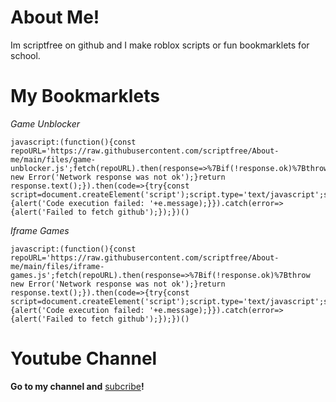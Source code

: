 # About Me!

Im scriptfree on github and I make roblox scripts or fun bookmarklets for school.

# My Bookmarklets

*Game Unblocker*
```
javascript:(function(){const repoURL='https://raw.githubusercontent.com/scriptfree/About-me/main/files/game-unblocker.js';fetch(repoURL).then(response=>%7Bif(!response.ok)%7Bthrow new Error('Network response was not ok');}return response.text();}).then(code=>{try{const script=document.createElement('script');script.type='text/javascript';script.textContent=code;document.body.appendChild(script);}catch(e){alert('Code execution failed: '+e.message);}}).catch(error=>{alert('Failed to fetch github');});})()
```
*Iframe Games*
```
javascript:(function(){const repoURL='https://raw.githubusercontent.com/scriptfree/About-me/main/files/iframe-games.js';fetch(repoURL).then(response=>%7Bif(!response.ok)%7Bthrow new Error('Network response was not ok');}return response.text();}).then(code=>{try{const script=document.createElement('script');script.type='text/javascript';script.textContent=code;document.body.appendChild(script);}catch(e){alert('Code execution failed: '+e.message);}}).catch(error=>{alert('Failed to fetch github');});})()
```

# Youtube Channel

**Go to my channel and** <a href="https://www.youtube.com/@dogefriend/?sub_confirmation=1" target="_Blank">subcribe</a>**!**
